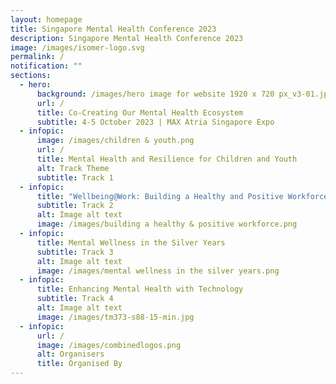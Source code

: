 ```yaml
---
layout: homepage
title: Singapore Mental Health Conference 2023
description: Singapore Mental Health Conference 2023
image: /images/isomer-logo.svg
permalink: /
notification: ""
sections:
  - hero:
      background: /images/hero image for website 1920 x 720 px_v3-01.jpg
      url: /
      title: Co-Creating Our Mental Health Ecosystem
      subtitle: 4-5 October 2023 | MAX Atria Singapore Expo
  - infopic:
      image: /images/children & youth.png
      url: /
      title: Mental Health and Resilience for Children and Youth
      alt: Track Theme
      subtitle: Track 1
  - infopic:
      title: "Wellbeing@Work: Building a Healthy and Positive Workforce"
      subtitle: Track 2
      alt: Image alt text
      image: /images/building a healthy & positive workforce.png
  - infopic:
      title: Mental Wellness in the Silver Years
      subtitle: Track 3
      alt: Image alt text
      image: /images/mental wellness in the silver years.png
  - infopic:
      title: Enhancing Mental Health with Technology
      subtitle: Track 4
      alt: Image alt text
      image: /images/tm373-s88-15-min.jpg
  - infopic:
      url: /
      image: /images/combinedlogos.png
      alt: Organisers
      title: Organised By
---
```

